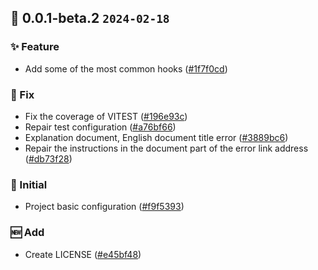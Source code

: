 ## 🎉 0.0.1-beta.2 `2024-02-18`
### ✨ Feature
- Add some of the most common hooks ([#1f7f0cd](https://github.com/kwooshung/files/commit/1f7f0cd9a0742b3792d2f0aa002caaf33ab0ce08))
### 🐛 Fix
- Fix the coverage of VITEST ([#196e93c](https://github.com/kwooshung/files/commit/196e93c14bef8d02bc181e1bbe5c11e4f35b1990))
- Repair test configuration ([#a76bf66](https://github.com/kwooshung/files/commit/a76bf66364311d9ae8c842fb1aebb98c2ffc3941))
- Explanation document, English document title error ([#3889bc6](https://github.com/kwooshung/files/commit/3889bc62d18ffcb1a8f8223518f1cc9a4fc53e63))
- Repair the instructions in the document part of the error link address ([#db73f28](https://github.com/kwooshung/files/commit/db73f28eaff68f907cb538798cda3118ab4244ab))
### 🍻 Initial
- Project basic configuration ([#f9f5393](https://github.com/kwooshung/files/commit/f9f5393b574ef5b4a67d6c7558c15278013c4a92))
### 🆕 Add
- Create LICENSE ([#e45bf48](https://github.com/kwooshung/files/commit/e45bf48d654b74f9f5a7724b545a75508fd44a9c))

